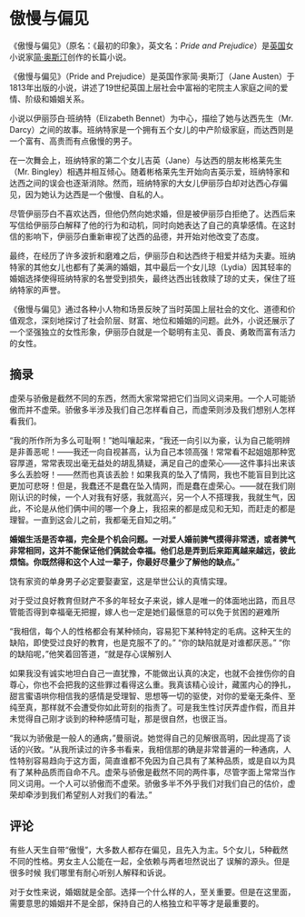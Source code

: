 # 傲慢与偏见

《傲慢与偏见》（原名：《最初的印象》，英文名：*Pride and Prejudice*）是[英国](https://baike.baidu.com/item/英国/144602?fromModule=lemma_inlink)女小说家[简·奥斯汀](https://baike.baidu.com/item/简·奥斯汀/771444?fromModule=lemma_inlink)创作的长篇小说。

《傲慢与偏见》（Pride and Prejudice）是英国作家简·奥斯汀（Jane Austen）于1813年出版的小说，讲述了19世纪英国上层社会中富裕的宅院主人家庭之间的爱情、阶级和婚姻关系。

小说以伊丽莎白·班纳特（Elizabeth Bennet）为中心，描绘了她与达西先生（Mr. Darcy）之间的故事。班纳特家是一个拥有五个女儿的中产阶级家庭，而达西则是一个富有、高贵而有点傲慢的男子。

在一次舞会上，班纳特家的第二个女儿吉英（Jane）与达西的朋友彬格莱先生（Mr. Bingley）相遇并相互倾心。随着彬格莱先生开始向吉英示爱，班纳特家和达西之间的误会也逐渐消除。然而，班纳特家的大女儿伊丽莎白却对达西心存偏见，因为她认为达西是一个傲慢、自私的人。

尽管伊丽莎白不喜欢达西，但他仍然向她求婚，但是被伊丽莎白拒绝了。达西后来写信给伊丽莎白解释了他的行为和动机，同时向她表达了自己的真挚感情。在这封信的影响下，伊丽莎白重新审视了达西的品德，并开始对他改变了态度。

最终，在经历了许多波折和磨难之后，伊丽莎白和达西终于相爱并结为夫妻。班纳特家的其他女儿也都有了美满的婚姻，其中最后一个女儿琼（Lydia）因其轻率的婚姻选择使得班纳特家的名誉受到损失，最终达西出钱救赎了琼的丈夫，保住了班纳特家的声誉。

《傲慢与偏见》通过各种小人物和场景反映了当时英国上层社会的文化、道德和价值观念，深刻地探讨了社会阶层、财富、地位和婚姻的问题。此外，小说还展示了一个坚强独立的女性形象，伊丽莎白就是一个聪明有主见、善良、勇敢而富有活力的女性。

## 摘录

虚荣与骄傲是截然不同的东西，然而大家常常把它们当同义词来用。一个人可能骄傲而并不虚荣。骄傲多半涉及我们自己怎样看自己，而虚荣则涉及我们想别人怎样看我们。

“我的所作所为多么可耻啊！”她叫嚷起来，“我还一向引以为豪，认为自己能明辨是非善恶呢！——我还一向自视甚高，认为自己本领高强！常常看不起姐姐那种宽容厚道，常常表现出毫无益处的胡乱猜疑，满足自己的虚荣心——这件事抖出来该多么丢脸呀！——然而也真该丢脸！如果我真的坠入了情网，我也不能盲目到比这更加可悲呀！但是，我蠢还不是蠢在坠入情网，而是蠢在虚荣心。——就在我们刚刚认识的时候，一个人对我有好感，我就高兴，另一个人不搭理我，我就生气，因此，不论是从他们俩中间的哪一个身上，我招来的都是成见和无知，而赶走的都是理智。一直到这会儿之前，我都毫无自知之明。” 

**婚姻生活是否幸福，完全是个机会问题。一对爱人婚前脾气摸得非常透，或者脾气非常相同，这并不能保证他们俩就会幸福。他们总是弄到后来距离越来越远，彼此烦恼。你既然得和这个人过一辈子，你最好尽量少了解他的缺点。**” 

饶有家资的单身男子必定要娶妻室，这是举世公认的真情实理。

对于受过良好教育但财产不多的年轻女子来说，嫁人是唯一的体面地出路，而且尽管能否得到幸福毫无把握，嫁人也一定是她们最惬意的可以免于贫困的避难所

“我相信，每个人的性格都会有某种倾向，容易犯下某种特定的毛病。这种天生的缺陷，即使受过良好的教育，也是克服不了的。” “你的缺陷就是对谁都厌恶。” “你的缺陷呢，”他笑着回答道，“就是存心误解别人

如果我没有诚实地坦白自己一直犹豫，不能做出认真的决定，也就不会挫伤你的自尊心，你也不会把我的这些罪过看得这么重。我真该精心设计，藏匿内心的挣扎，甜言蜜语哄你相信我的感情是受理智、思想等一切的驱使，对你的爱毫无条件、至纯至真，那样就不会遭受你如此苛刻的指责了。可是我生性讨厌弄虚作假，而且并未觉得自己刚才谈到的种种感情可耻，那是很自然，也很正当。

“我以为骄傲是一般人的通病，”曼丽说。她觉得自己的见解很高明，因此提高了谈话的兴致。“从我所读过的许多书看来，我相信那的确是非常普遍的一种通病，人性特别容易趋向于这方面，简直谁都不免因为自己具有了某种品质，或是自以为具有了某种品质而自命不凡。虚荣与骄傲是截然不同的两件事，尽管字面上常常当作同义词用。一个人可以骄傲而不虚荣。骄傲多半不外乎我们对我们自己的估价，虚荣却牵涉到我们希望别人对我们的看法。”

## 评论

有些人天生自带“傲慢”，大多数人都存在偏见，且先入为主。5个女儿，5种截然不同的性格。男女主人公能在一起，全依赖与两者坦然说出了 误解的源头。但是很多时候 我们哪里有耐心听别人解释和诉说。

对于女性来说，婚姻就是全部。选择一个什么样的人，至关重要。但是在这里面，需要意思的婚姻并不是全部，保持自己的人格独立和平等才是最重要的。